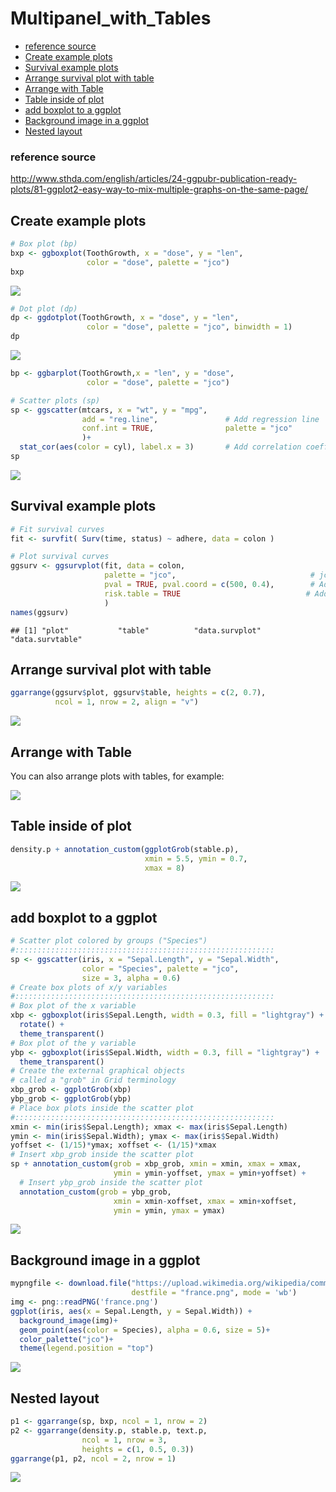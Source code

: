Multipanel\_with\_Tables
================

  - [reference source](#reference-source)
  - [Create example plots](#create-example-plots)
  - [Survival example plots](#survival-example-plots)
  - [Arrange survival plot with
    table](#arrange-survival-plot-with-table)
  - [Arrange with Table](#arrange-with-table)
  - [Table inside of plot](#table-inside-of-plot)
  - [add boxplot to a ggplot](#add-boxplot-to-a-ggplot)
  - [Background image in a ggplot](#background-image-in-a-ggplot)
  - [Nested layout](#nested-layout)

### reference source

<http://www.sthda.com/english/articles/24-ggpubr-publication-ready-plots/81-ggplot2-easy-way-to-mix-multiple-graphs-on-the-same-page/>

## Create example plots

``` r
# Box plot (bp)
bxp <- ggboxplot(ToothGrowth, x = "dose", y = "len",
                 color = "dose", palette = "jco")
bxp
```

![](multipanel-plots_files/figure-gfm/unnamed-chunk-1-1.png)<!-- -->

``` r
# Dot plot (dp)
dp <- ggdotplot(ToothGrowth, x = "dose", y = "len",
                 color = "dose", palette = "jco", binwidth = 1)
dp
```

![](multipanel-plots_files/figure-gfm/unnamed-chunk-1-2.png)<!-- -->

``` r
bp <- ggbarplot(ToothGrowth,x = "len", y = "dose",
                 color = "dose", palette = "jco")

# Scatter plots (sp)
sp <- ggscatter(mtcars, x = "wt", y = "mpg",
                add = "reg.line",               # Add regression line
                conf.int = TRUE,                palette = "jco"
                )+
  stat_cor(aes(color = cyl), label.x = 3)       # Add correlation coefficient
sp
```

![](multipanel-plots_files/figure-gfm/unnamed-chunk-1-3.png)<!-- -->

## Survival example plots

``` r
# Fit survival curves
fit <- survfit( Surv(time, status) ~ adhere, data = colon )

# Plot survival curves
ggsurv <- ggsurvplot(fit, data = colon, 
                     palette = "jco",                              # jco palette
                     pval = TRUE, pval.coord = c(500, 0.4),        # Add p-value
                     risk.table = TRUE                            # Add risk table
                     )
names(ggsurv)
```

    ## [1] "plot"           "table"          "data.survplot"  "data.survtable"

## Arrange survival plot with table

``` r
ggarrange(ggsurv$plot, ggsurv$table, heights = c(2, 0.7),
          ncol = 1, nrow = 2, align = "v")
```

![](multipanel-plots_files/figure-gfm/cars-1.png)<!-- -->

## Arrange with Table

You can also arrange plots with tables, for example:

![](multipanel-plots_files/figure-gfm/pressure-1.png)<!-- -->

## Table inside of plot

``` r
density.p + annotation_custom(ggplotGrob(stable.p),
                              xmin = 5.5, ymin = 0.7,
                              xmax = 8)
```

![](multipanel-plots_files/figure-gfm/unnamed-chunk-3-1.png)<!-- -->

## add boxplot to a ggplot

``` r
# Scatter plot colored by groups ("Species")
#::::::::::::::::::::::::::::::::::::::::::::::::::::::::::
sp <- ggscatter(iris, x = "Sepal.Length", y = "Sepal.Width",
                color = "Species", palette = "jco",
                size = 3, alpha = 0.6)
# Create box plots of x/y variables
#::::::::::::::::::::::::::::::::::::::::::::::::::::::::::
# Box plot of the x variable
xbp <- ggboxplot(iris$Sepal.Length, width = 0.3, fill = "lightgray") +
  rotate() +
  theme_transparent()
# Box plot of the y variable
ybp <- ggboxplot(iris$Sepal.Width, width = 0.3, fill = "lightgray") +
  theme_transparent()
# Create the external graphical objects
# called a "grob" in Grid terminology
xbp_grob <- ggplotGrob(xbp)
ybp_grob <- ggplotGrob(ybp)
# Place box plots inside the scatter plot
#::::::::::::::::::::::::::::::::::::::::::::::::::::::::::
xmin <- min(iris$Sepal.Length); xmax <- max(iris$Sepal.Length)
ymin <- min(iris$Sepal.Width); ymax <- max(iris$Sepal.Width)
yoffset <- (1/15)*ymax; xoffset <- (1/15)*xmax
# Insert xbp_grob inside the scatter plot
sp + annotation_custom(grob = xbp_grob, xmin = xmin, xmax = xmax, 
                       ymin = ymin-yoffset, ymax = ymin+yoffset) +
  # Insert ybp_grob inside the scatter plot
  annotation_custom(grob = ybp_grob,
                       xmin = xmin-xoffset, xmax = xmin+xoffset, 
                       ymin = ymin, ymax = ymax)
```

![](multipanel-plots_files/figure-gfm/unnamed-chunk-4-1.png)<!-- -->

## Background image in a ggplot

``` r
mypngfile <- download.file("https://upload.wikimedia.org/wikipedia/commons/thumb/e/e4/France_Flag_Map.svg/612px-France_Flag_Map.svg.png", 
                           destfile = "france.png", mode = 'wb') 
img <- png::readPNG('france.png') 
ggplot(iris, aes(x = Sepal.Length, y = Sepal.Width)) +
  background_image(img)+
  geom_point(aes(color = Species), alpha = 0.6, size = 5)+
  color_palette("jco")+
  theme(legend.position = "top")
```

![](multipanel-plots_files/figure-gfm/unnamed-chunk-5-1.png)<!-- -->

## Nested layout

``` r
p1 <- ggarrange(sp, bxp, ncol = 1, nrow = 2)
p2 <- ggarrange(density.p, stable.p, text.p, 
                ncol = 1, nrow = 3,
                heights = c(1, 0.5, 0.3))
ggarrange(p1, p2, ncol = 2, nrow = 1)
```

![](multipanel-plots_files/figure-gfm/unnamed-chunk-6-1.png)<!-- -->
